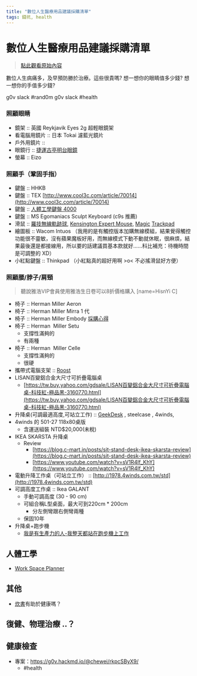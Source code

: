 ```yaml
---
title: "數位人生醫療用品建議採購清單"
tags: 錢坑, health
---
```


# 數位人生醫療用品建議採購清單

> [點此觀看原始內容](https://g0v.hackpad.tw/bmWm3Uz40FN)

數位人生病痛多，及早預防勝於治療。這些很貴嗎? 想一想你的眼睛值多少錢? 想一想你的手值多少錢?

g0v slack #rand0m
g0v slack #health

### 照顧眼睛


- 鏡架 :: 英國 Reykjavik Eyes 2g 超輕眼鏡架
- 看電腦用鏡片 :: 日本 Tokai 濾藍光鏡片
- 戶外用鏡片 ::
- 眼鏡行 :: [捷運古亭明台眼鏡](http://www.ptt.cc/bbs/optical/M.1353138816.A.A08.html)
- 螢幕 :: Eizo

### 照顧手（鞏固手指）


- 鍵盤 :: HHKB
- 鍵盤 :: TEX  [http://www.cool3c.com/article/70014](http://www.cool3c.com/article/70014)
- 鍵盤 :: [人體工學鍵盤 4000](http://www.microsoft.com/hardware/zh-hk/p/natural-ergonomic-keyboard-4000)
- 鍵盤 :: MS Egomaniacs Sculpt Keyboard (c9s 推薦)
- 滑鼠 ::  [羅技無線軌跡球](http://www.logitech.com/zh-tw/product/wireless-trackball-m570), [Kensington Expert Mouse](http://www.kensington.com.tw/products-inner.php?type1=2&autono=21), [Magic](https://g0v.hackpad.tw/IJ4TmwhJd6R#Magic-Trackpad) [Trackpad](http://store.apple.com/tw/product/MC380FE/A/magic-trackpad?fnode=56)
- 繪圖板 :: Wacom Intuos （我用的是有觸控版本加購無線模組，結果覺得觸控功能很不靈敏，沒有蘋果魔板好用，而無線模式下動不動就休眠，很麻煩，結果最後還是都接線用，所以要的話建議買基本款就好……科比補充：待機時間是可調整的 XD）
- 小紅點鍵盤 :: Thinkpad （小紅點真的超好用啊 >o< 不必搖滑鼠好方便）

### 照顧腰/脖子/肩頸

> 聽說雅浩VIP會員使用雅浩生日卷可以8折價格購入
> [name=HisnYi C]

- 椅子 :: Herman Miller Aeron
- 椅子 :: Herman Miller Mirra 1 代
- 椅子 :: Herman Miller Embody [採購心得](http://etblue-user.blogspot.tw/2012/08/herman-miller-embody-aeron.html)
- 椅子 :: Herman  Miller Setu
    - 支撐性滿夠的
    - 有兩種
- 椅子 :: Herman  Miller Celle
    - 支撐性滿夠的
    - 很硬
- 攜帶式電腦支架 :: [Roost](http://www.therooststand.com/collections/the-roost-january-2014)
- LISAN百變鋁合金大尺寸可折疊電腦桌
    - [https://tw.buy.yahoo.com/gdsale/LISAN百變鋁合金大尺寸可折疊電腦桌-科技紅-極品黑-3160770.html](https://tw.buy.yahoo.com/gdsale/LISAN百變鋁合金大尺寸可折疊電腦桌-科技紅-極品黑-3160770.html)
- 升降桌(可調最適高度,可站立工作) :: [GeekDesk](http://www.geekdesk.com/) , steelcase , 4winds,
- 4winds 的 501-27 118x80桌版
    - 含運送組裝 NTD$20,000(未稅)
- IKEA SKARSTA 升降桌
    - Review
        - [https://blog.c-mart.in/posts/sit-stand-desk-ikea-skarsta-review](https://blog.c-mart.in/posts/sit-stand-desk-ikea-skarsta-review)
        - [https://www.youtube.com/watch?v=sV1R4If_KhY](https://www.youtube.com/watch?v=sV1R4If_KhY)
- 電動升降工作桌（可站立工作） :: [http://1978.4winds.com.tw/std](http://1978.4winds.com.tw/std)
- 可調高度工作桌 :: Ikea GALANT
    - 手動可調高度 (30 \- 90 cm)
    - 可組合稱L型桌面，最大可到220cm * 200cm
        - 分左側彎跟右側彎兩種
    - 保固10年
- 升降桌+跑步機
    - [我是有生產力的人-我整天都站在跑步機上工作](https://www.facebook.com/productiveguy/posts/pfbid0dyfw89qLQooe5zMvorS4EBaqoESKjiwcPNVsj2DsS9ns1V7tJupnkqh6EMf7FDnil)

## 人體工學

- [Work Space Planner](http://www.ergotron.com/tabid/305/language/en-US/default.aspx)

## 其他
- [炊書](https://hackpad.com/v34Q0P8vqTr)有助於健康嗎？

## 復健、物理治療 ..？

## 健康檢查

- 專案：https://g0v.hackmd.io/@chewei/rkpcSByX9/
    - #health



